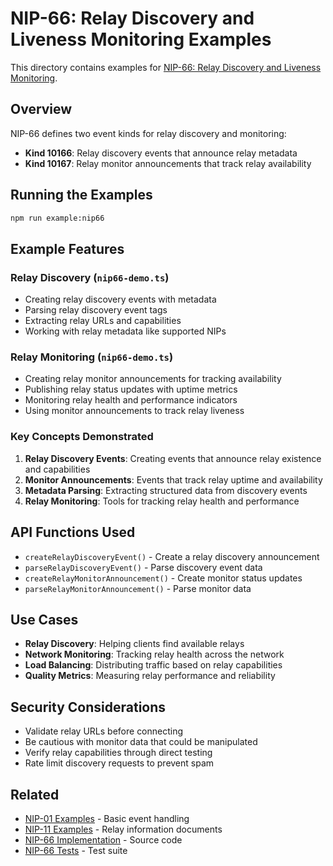 # NIP-66: Relay Discovery and Liveness Monitoring Examples

This directory contains examples for [NIP-66: Relay Discovery and Liveness Monitoring](https://github.com/nostr-protocol/nips/blob/master/66.md).

## Overview

NIP-66 defines two event kinds for relay discovery and monitoring:
- **Kind 10166**: Relay discovery events that announce relay metadata
- **Kind 10167**: Relay monitor announcements that track relay availability

## Running the Examples

```bash
npm run example:nip66
```

## Example Features

### Relay Discovery (`nip66-demo.ts`)
- Creating relay discovery events with metadata
- Parsing relay discovery event tags
- Extracting relay URLs and capabilities
- Working with relay metadata like supported NIPs

### Relay Monitoring (`nip66-demo.ts`)
- Creating relay monitor announcements for tracking availability
- Publishing relay status updates with uptime metrics
- Monitoring relay health and performance indicators
- Using monitor announcements to track relay liveness

### Key Concepts Demonstrated

1. **Relay Discovery Events**: Creating events that announce relay existence and capabilities
2. **Monitor Announcements**: Events that track relay uptime and availability
3. **Metadata Parsing**: Extracting structured data from discovery events
4. **Relay Monitoring**: Tools for tracking relay health and performance

## API Functions Used

- `createRelayDiscoveryEvent()` - Create a relay discovery announcement
- `parseRelayDiscoveryEvent()` - Parse discovery event data
- `createRelayMonitorAnnouncement()` - Create monitor status updates
- `parseRelayMonitorAnnouncement()` - Parse monitor data

## Use Cases

- **Relay Discovery**: Helping clients find available relays
- **Network Monitoring**: Tracking relay health across the network
- **Load Balancing**: Distributing traffic based on relay capabilities
- **Quality Metrics**: Measuring relay performance and reliability

## Security Considerations

- Validate relay URLs before connecting
- Be cautious with monitor data that could be manipulated
- Verify relay capabilities through direct testing
- Rate limit discovery requests to prevent spam

## Related

- [NIP-01 Examples](../nip01/) - Basic event handling
- [NIP-11 Examples](../nip11/) - Relay information documents
- [NIP-66 Implementation](../../src/nip66/) - Source code
- [NIP-66 Tests](../../tests/nip66/) - Test suite 